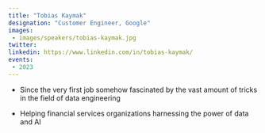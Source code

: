 ```yaml
---
title: "Tobias Kaymak"
designation: "Customer Engineer, Google"
images:
 - images/speakers/tobias-kaymak.jpg
twitter: 
linkedin: https://www.linkedin.com/in/tobias-kaymak/
events:
 - 2023
---
```


- Since the very first job somehow fascinated by the vast amount of tricks in the field of data engineering
 
 - Helping financial services organizations harnessing the power of data and AI